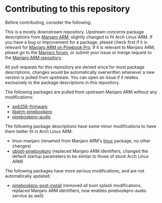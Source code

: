 # Contributing to this repository <!-- omit in toc -->

Before contributing, consider the following.

This is a mostly downstream repository. Upstream concerns package descriptions from [Manjaro ARM](https://manjaro.org/), slightly changed to fit Arch Linux ARM. If you have a bug or improvement for a package, please check first if it is relevant for [Manjaro ARM on Pinebook Pro](https://manjaro.org/download/). If it is relevant to Manjaro ARM, please go to the [Manjaro forum](https://forum.manjaro.org/t/about-the-manjaro-development-category/20), or submit your issue or merge request to the [Manjaro ARM repository](https://gitlab.manjaro.org/manjaro-arm).

All pull requests for this repository are denied since for most package descriptions, changes would be automatically overwritten whenever a new version is pulled from upstream. You can open an issue if it relates exclusively to the package descriptions in this repository.

The following packages are pulled from upstream Manjaro ARM without any modifications:
- [ap6256-firmware](https://gitlab.manjaro.org/manjaro-arm/packages/community/ap6256-firmware/)
- [libdrm-pinebookpro](https://gitlab.manjaro.org/manjaro-arm/packages/extra/libdrm-pinebookpro)
- [pinebookpro-audio](https://gitlab.manjaro.org/manjaro-arm/packages/community/pinebookpro-audio)

The following package descriptions have some minor modifications to have them better fit in Arch Linux ARM:
- linux-manjaro (renamed from Manjaro ARM's [linux](https://gitlab.manjaro.org/manjaro-arm/packages/core/linux) package, no other changes)
- [uboot-pinebookpro](https://gitlab.manjaro.org/manjaro-arm/packages/core/uboot-pinebookpro) (replaced Manjaro ARM identifiers, changed the default startup parameters to be similar to those of stock Arch Linux ARM)

The following packages have more serious modifications, and are not automatically updated:
- [pinebookpro-post-install](https://gitlab.manjaro.org/manjaro-arm/packages/community/pinebookpro-post-install.git) (removed all boot splash modifications, replaced Manjaro ARM identifiers, now enables pinebookpro-audio service as well)
